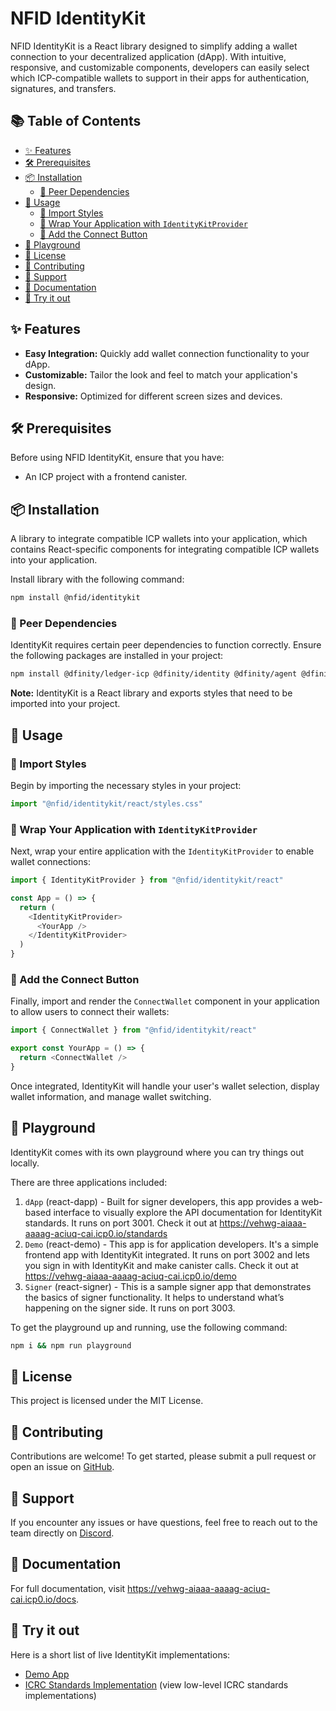 # NFID IdentityKit

NFID IdentityKit is a React library designed to simplify adding a wallet connection to your
decentralized application (dApp). With intuitive, responsive, and customizable components,
developers can easily select which ICP-compatible wallets to support in their apps for
authentication, signatures, and transfers.

## 📚 Table of Contents

- [✨ Features](#-features)
- [🛠 Prerequisites](#-prerequisites)
- [📦 Installation](#-installation)
  - [🔗 Peer Dependencies](#-peer-dependencies)
- [🚀 Usage](#-usage)
  - [🎨 Import Styles](#-import-styles)
  - [🧩 Wrap Your Application with `IdentityKitProvider`](#-wrap-your-application-with-identitykitprovider)
  - [🔗 Add the Connect Button](#-add-the-connect-button)
- [🔬 Playground](#-playground)
- [📄 License](#-license)
- [🤝 Contributing](#-contributing)
- [💬 Support](#-support)
- [📘 Documentation](#-documentation)
- [🎉 Try it out](#-try-it-out)

## ✨ Features

- **Easy Integration:** Quickly add wallet connection functionality to your dApp.
- **Customizable:** Tailor the look and feel to match your application's design.
- **Responsive:** Optimized for different screen sizes and devices.

## 🛠 Prerequisites

Before using NFID IdentityKit, ensure that you have:

- An ICP project with a frontend canister.

## 📦 Installation

A library to integrate compatible ICP wallets into your application, which contains React-specific
components for integrating compatible ICP wallets into your application.

Install library with the following command:

```sh npm2yarn
npm install @nfid/identitykit
```

### 🔗 Peer Dependencies

IdentityKit requires certain peer dependencies to function correctly. Ensure the following packages
are installed in your project:

```sh npm2yarn
npm install @dfinity/ledger-icp @dfinity/identity @dfinity/agent @dfinity/candid @dfinity/principal @dfinity/utils @dfinity/auth-client
```

**Note:** IdentityKit is a React library and exports styles that need to be imported into your
project.

## 🚀 Usage

### 🎨 Import Styles

Begin by importing the necessary styles in your project:

```javascript
import "@nfid/identitykit/react/styles.css"
```

### 🧩 Wrap Your Application with `IdentityKitProvider`

Next, wrap your entire application with the `IdentityKitProvider` to enable wallet connections:

```javascript
import { IdentityKitProvider } from "@nfid/identitykit/react"

const App = () => {
  return (
    <IdentityKitProvider>
      <YourApp />
    </IdentityKitProvider>
  )
}
```

### 🔗 Add the Connect Button

Finally, import and render the `ConnectWallet` component in your application to allow users to
connect their wallets:

```javascript
import { ConnectWallet } from "@nfid/identitykit/react"

export const YourApp = () => {
  return <ConnectWallet />
}
```

Once integrated, IdentityKit will handle your user's wallet selection, display wallet information,
and manage wallet switching.

## 🔬 Playground

IdentityKit comes with its own playground where you can try things out locally.

There are three applications included:

1. `dApp` (react-dapp) - Built for signer developers, this app provides a web-based interface to
   visually explore the API documentation for IdentityKit standards. It runs on port 3001. Check it
   out at https://vehwg-aiaaa-aaaag-aciuq-cai.icp0.io/standards
2. `Demo` (react-demo) - This app is for application developers. It's a simple frontend app with
   IdentityKit integrated. It runs on port 3002 and lets you sign in with IdentityKit and make
   canister calls. Check it out at https://vehwg-aiaaa-aaaag-aciuq-cai.icp0.io/demo
3. `Signer` (react-signer) - This is a sample signer app that demonstrates the basics of signer
   functionality. It helps to understand what’s happening on the signer side. It runs on port 3003.

To get the playground up and running, use the following command:

```sh
npm i && npm run playground
```

## 📄 License

This project is licensed under the MIT License.

## 🤝 Contributing

Contributions are welcome! To get started, please submit a pull request or open an issue on
[GitHub](https://github.com/internet-identity-labs/identitykit).

## 💬 Support

If you encounter any issues or have questions, feel free to reach out to the team directly on
[Discord](https://discord.gg/bJK5HE6KDn).

## 📘 Documentation

For full documentation, visit https://vehwg-aiaaa-aaaag-aciuq-cai.icp0.io/docs.

## 🎉 Try it out

Here is a short list of live IdentityKit implementations:

- [Demo App](https://vehwg-aiaaa-aaaag-aciuq-cai.icp0.io/demo)
- [ICRC Standards Implementation](https://vehwg-aiaaa-aaaag-aciuq-cai.icp0.io/standards) (view
  low-level ICRC standards implementations)
